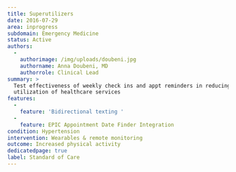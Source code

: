 ```yaml
---
title: Superutilizers
date: 2016-07-29
area: inprogress
subdomain: Emergency Medicine
status: Active
authors:
  - 
    authorimage: /img/uploads/doubeni.jpg
    authorname: Anna Doubeni, MD
    authorrole: Clinical Lead
summary: >
  Test effectiveness of weekly check ins and appt reminders in reducing over
  utilization of healthcare services
features:
  - 
    feature: 'Bidirectional texting '
  - 
    feature: EPIC Appointment Date Finder Integration
condition: Hypertension
intervention: Wearables & remote monitoring
outcome: Increased physical activity
dedicatedpage: true
label: Standard of Care
---
```


